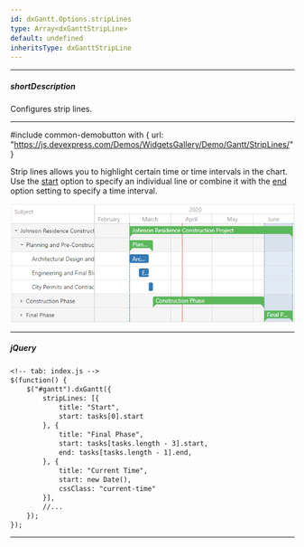 ```yaml
---
id: dxGantt.Options.stripLines
type: Array<dxGanttStripLine>
default: undefined
inheritsType: dxGanttStripLine
---
```

---
##### shortDescription
Configures strip lines.

---

#include common-demobutton with {
    url: "https://js.devexpress.com/Demos/WidgetsGallery/Demo/Gantt/StripLines/"
}

Strip lines allows you to highlight certain time or time intervals in the chart. Use the [start](/api-reference/_hidden/dxGanttStripLine/start.md '/Documentation/ApiReference/UI_Components/dxGantt/Configuration/stripLines/#start') option to specify an individual line or combine it with the [end](/api-reference/_hidden/dxGanttStripLine/end.md '/Documentation/ApiReference/UI_Components/dxGantt/Configuration/stripLines/#end') option setting to specify a time interval.

![DevExtreme Gantt - Strip Lines](/images/Gantt/strip-lines.png)

---

##### jQuery

    <!-- tab: index.js -->
    $(function() {
        $("#gantt").dxGantt({
            stripLines: [{
                title: "Start",
                start: tasks[0].start
            }, {
                title: "Final Phase",
                start: tasks[tasks.length - 3].start,
                end: tasks[tasks.length - 1].end,
            }, {
                title: "Current Time",
                start: new Date(),
                cssClass: "current-time"
            }],
            //...
        });
    });

---
